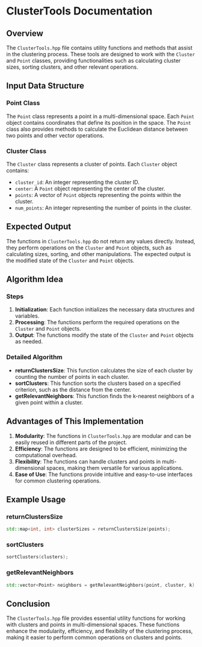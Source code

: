 # ClusterTools Documentation

## Overview

The `ClusterTools.hpp` file contains utility functions and methods that assist in the clustering process. These tools are designed to work with the `Cluster` and `Point` classes, providing functionalities such as calculating cluster sizes, sorting clusters, and other relevant operations.

## Input Data Structure

### Point Class

The `Point` class represents a point in a multi-dimensional space. Each `Point` object contains coordinates that define its position in the space. The `Point` class also provides methods to calculate the Euclidean distance between two points and other vector operations.

### Cluster Class

The `Cluster` class represents a cluster of points. Each `Cluster` object contains:
- `cluster_id`: An integer representing the cluster ID.
- `center`: A `Point` object representing the center of the cluster.
- `points`: A vector of `Point` objects representing the points within the cluster.
- `num_points`: An integer representing the number of points in the cluster.

## Expected Output

The functions in `ClusterTools.hpp` do not return any values directly. Instead, they perform operations on the `Cluster` and `Point` objects, such as calculating sizes, sorting, and other manipulations. The expected output is the modified state of the `Cluster` and `Point` objects.

## Algorithm Idea

### Steps

1. **Initialization**: Each function initializes the necessary data structures and variables.
2. **Processing**: The functions perform the required operations on the `Cluster` and `Point` objects.
3. **Output**: The functions modify the state of the `Cluster` and `Point` objects as needed.

### Detailed Algorithm

- **returnClustersSize**: This function calculates the size of each cluster by counting the number of points in each cluster.
- **sortClusters**: This function sorts the clusters based on a specified criterion, such as the distance from the center.
- **getRelevantNeighbors**: This function finds the k-nearest neighbors of a given point within a cluster.

## Advantages of This Implementation

1. **Modularity**: The functions in `ClusterTools.hpp` are modular and can be easily reused in different parts of the project.
2. **Efficiency**: The functions are designed to be efficient, minimizing the computational overhead.
3. **Flexibility**: The functions can handle clusters and points in multi-dimensional spaces, making them versatile for various applications.
4. **Ease of Use**: The functions provide intuitive and easy-to-use interfaces for common clustering operations.

## Example Usage

### returnClustersSize

```cpp
std::map<int, int> clusterSizes = returnClustersSize(points);
```

### sortClusters

```cpp
sortClusters(clusters);
```

### getRelevantNeighbors

```cpp
std::vector<Point> neighbors = getRelevantNeighbors(point, cluster, k);
```

## Conclusion

The `ClusterTools.hpp` file provides essential utility functions for working with clusters and points in multi-dimensional spaces. These functions enhance the modularity, efficiency, and flexibility of the clustering process, making it easier to perform common operations on clusters and points.